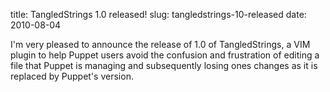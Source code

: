 title: TangledStrings 1.0 released!
slug: tangledstrings-10-released
date: 2010-08-04


I'm very pleased to announce the release of 1.0 of TangledStrings, a VIM plugin to help Puppet users avoid the confusion and frustration of editing a file that Puppet is managing and subsequently losing ones changes as it is replaced by Puppet's version.
